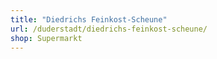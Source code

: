 ```yaml
---
title: "Diedrichs Feinkost-Scheune"
url: /duderstadt/diedrichs-feinkost-scheune/
shop: Supermarkt
---
```

